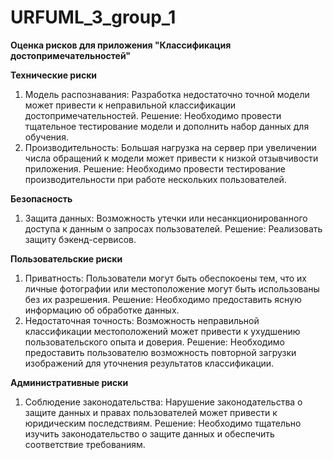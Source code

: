 # URFUML_3_group_1

**Оценка рисков для приложения "Классификация достопримечательностей"**

**Технические риски**
1. Модель распознавания: Разработка недостаточно точной модели может привести к неправильной классификации достопримечательностей. Решение: Необходимо провести тщательное тестирование модели и дополнить набор данных для обучения.
2. Производительность: Большая нагрузка на сервер при увеличении числа обращений к модели может привести к низкой отзывчивости приложения. Решение: Необходимо провести тестирование производительности при работе нескольких пользователей.

**Безопасность**
1. Защита данных: Возможность утечки или несанкционированного доступа к данным о запросах пользователей. Решение: Реализовать защиту бэкенд-сервисов.

**Пользовательские риски**
1. Приватность: Пользователи могут быть обеспокоены тем, что их личные фотографии или местоположение могут быть использованы без их разрешения. Решение: Необходимо предоставить ясную информацию об обработке данных.
2. Недостаточная точность: Возможность неправильной классификации местоположений может привести к ухудшению пользовательского опыта и доверия. Решение: Необходимо предоставить пользователю возможность повторной загрузки изображений для уточнения результатов классификации.

**Административные риски**
1. Соблюдение законодательства: Нарушение законодательства о защите данных и правах пользователей может привести к юридическим последствиям. Решение: Необходимо тщательно изучить законодательство о защите данных и обеспечить соответствие требованиям.

#
